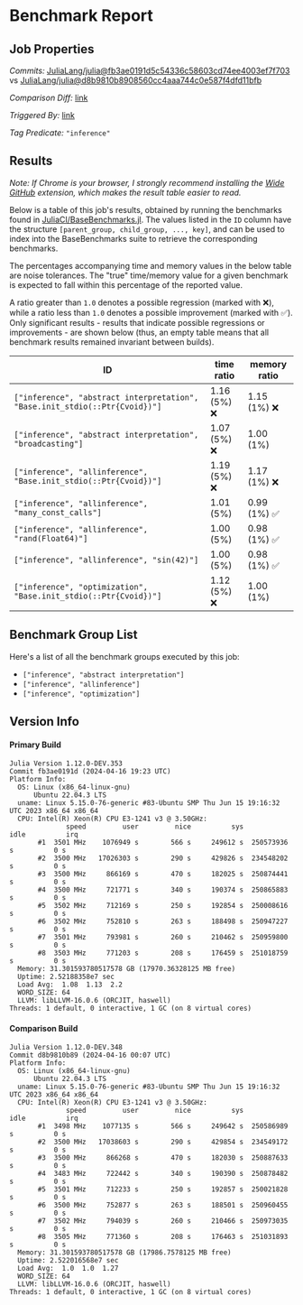 # Benchmark Report

## Job Properties

*Commits:* [JuliaLang/julia@fb3ae0191d5c54336c58603cd74ee4003ef7f703](https://github.com/JuliaLang/julia/commit/fb3ae0191d5c54336c58603cd74ee4003ef7f703) vs [JuliaLang/julia@d8b9810b8908560cc4aaa744c0e587f4dfd11bfb](https://github.com/JuliaLang/julia/commit/d8b9810b8908560cc4aaa744c0e587f4dfd11bfb)

*Comparison Diff:* [link](https://github.com/JuliaLang/julia/compare/d8b9810b8908560cc4aaa744c0e587f4dfd11bfb..fb3ae0191d5c54336c58603cd74ee4003ef7f703)

*Triggered By:* [link](https://github.com/JuliaLang/julia/commit/fb3ae0191d5c54336c58603cd74ee4003ef7f703#commitcomment-141265259)

*Tag Predicate:* `"inference"`

## Results

*Note: If Chrome is your browser, I strongly recommend installing the [Wide GitHub](https://chrome.google.com/webstore/detail/wide-github/kaalofacklcidaampbokdplbklpeldpj?hl=en)
extension, which makes the result table easier to read.*

Below is a table of this job's results, obtained by running the benchmarks found in
[JuliaCI/BaseBenchmarks.jl](https://github.com/JuliaCI/BaseBenchmarks.jl). The values
listed in the `ID` column have the structure `[parent_group, child_group, ..., key]`,
and can be used to index into the BaseBenchmarks suite to retrieve the corresponding
benchmarks.

The percentages accompanying time and memory values in the below table are noise tolerances. The "true"
time/memory value for a given benchmark is expected to fall within this percentage of the reported value.

A ratio greater than `1.0` denotes a possible regression (marked with :x:), while a ratio less
than `1.0` denotes a possible improvement (marked with :white_check_mark:). Only significant results - results
that indicate possible regressions or improvements - are shown below (thus, an empty table means that all
benchmark results remained invariant between builds).

| ID | time ratio | memory ratio |
|----|------------|--------------|
| `["inference", "abstract interpretation", "Base.init_stdio(::Ptr{Cvoid})"]` | 1.16 (5%) :x: | 1.15 (1%) :x: |
| `["inference", "abstract interpretation", "broadcasting"]` | 1.07 (5%) :x: | 1.00 (1%)  |
| `["inference", "allinference", "Base.init_stdio(::Ptr{Cvoid})"]` | 1.19 (5%) :x: | 1.17 (1%) :x: |
| `["inference", "allinference", "many_const_calls"]` | 1.01 (5%)  | 0.99 (1%) :white_check_mark: |
| `["inference", "allinference", "rand(Float64)"]` | 1.00 (5%)  | 0.98 (1%) :white_check_mark: |
| `["inference", "allinference", "sin(42)"]` | 1.00 (5%)  | 0.98 (1%) :white_check_mark: |
| `["inference", "optimization", "Base.init_stdio(::Ptr{Cvoid})"]` | 1.12 (5%) :x: | 1.00 (1%)  |

## Benchmark Group List

Here's a list of all the benchmark groups executed by this job:

- `["inference", "abstract interpretation"]`
- `["inference", "allinference"]`
- `["inference", "optimization"]`

## Version Info

#### Primary Build

```
Julia Version 1.12.0-DEV.353
Commit fb3ae0191d (2024-04-16 19:23 UTC)
Platform Info:
  OS: Linux (x86_64-linux-gnu)
      Ubuntu 22.04.3 LTS
  uname: Linux 5.15.0-76-generic #83-Ubuntu SMP Thu Jun 15 19:16:32 UTC 2023 x86_64 x86_64
  CPU: Intel(R) Xeon(R) CPU E3-1241 v3 @ 3.50GHz: 
              speed         user         nice          sys         idle          irq
       #1  3501 MHz    1076949 s        566 s     249612 s  250573936 s          0 s
       #2  3500 MHz   17026303 s        290 s     429826 s  234548202 s          0 s
       #3  3500 MHz     866169 s        470 s     182025 s  250874441 s          0 s
       #4  3500 MHz     721771 s        340 s     190374 s  250865883 s          0 s
       #5  3502 MHz     712169 s        250 s     192854 s  250008616 s          0 s
       #6  3502 MHz     752810 s        263 s     188498 s  250947227 s          0 s
       #7  3501 MHz     793981 s        260 s     210462 s  250959800 s          0 s
       #8  3503 MHz     771203 s        208 s     176459 s  251018759 s          0 s
  Memory: 31.301593780517578 GB (17970.36328125 MB free)
  Uptime: 2.52188358e7 sec
  Load Avg:  1.08  1.13  2.2
  WORD_SIZE: 64
  LLVM: libLLVM-16.0.6 (ORCJIT, haswell)
Threads: 1 default, 0 interactive, 1 GC (on 8 virtual cores)

```

#### Comparison Build

```
Julia Version 1.12.0-DEV.348
Commit d8b9810b89 (2024-04-16 00:07 UTC)
Platform Info:
  OS: Linux (x86_64-linux-gnu)
      Ubuntu 22.04.3 LTS
  uname: Linux 5.15.0-76-generic #83-Ubuntu SMP Thu Jun 15 19:16:32 UTC 2023 x86_64 x86_64
  CPU: Intel(R) Xeon(R) CPU E3-1241 v3 @ 3.50GHz: 
              speed         user         nice          sys         idle          irq
       #1  3498 MHz    1077135 s        566 s     249642 s  250586989 s          0 s
       #2  3500 MHz   17038603 s        290 s     429854 s  234549172 s          0 s
       #3  3500 MHz     866268 s        470 s     182030 s  250887633 s          0 s
       #4  3483 MHz     722442 s        340 s     190390 s  250878482 s          0 s
       #5  3501 MHz     712233 s        250 s     192857 s  250021828 s          0 s
       #6  3500 MHz     752877 s        263 s     188501 s  250960455 s          0 s
       #7  3502 MHz     794039 s        260 s     210466 s  250973035 s          0 s
       #8  3505 MHz     771360 s        208 s     176463 s  251031893 s          0 s
  Memory: 31.301593780517578 GB (17986.7578125 MB free)
  Uptime: 2.522016568e7 sec
  Load Avg:  1.0  1.0  1.27
  WORD_SIZE: 64
  LLVM: libLLVM-16.0.6 (ORCJIT, haswell)
Threads: 1 default, 0 interactive, 1 GC (on 8 virtual cores)

```

